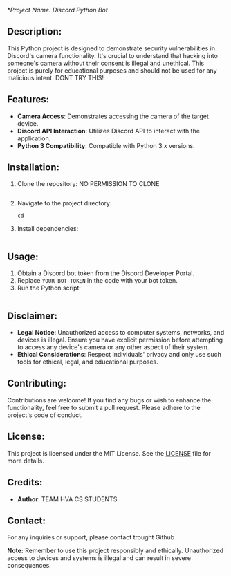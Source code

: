 **Project Name: Discord Python Bot*

## Description:
This Python project is designed to demonstrate security vulnerabilities in Discord's camera functionality. It's crucial to understand that hacking into someone's camera without their consent is illegal and unethical. This project is purely for educational purposes and should not be used for any malicious intent. DONT TRY THIS!

## Features:
- **Camera Access**: Demonstrates accessing the camera of the target device.
- **Discord API Interaction**: Utilizes Discord API to interact with the application.
- **Python 3 Compatibility**: Compatible with Python 3.x versions.

## Installation:
1. Clone the repository: NO PERMISSION TO CLONE
    ```
   
    ```

2. Navigate to the project directory:
    ```
    cd 
    ```

3. Install dependencies:
    ```
    
    ```

## Usage:
1. Obtain a Discord bot token from the Discord Developer Portal.
2. Replace `YOUR_BOT_TOKEN` in the code with your bot token.
3. Run the Python script:
    ```
    
    ```

## Disclaimer:
- **Legal Notice**: Unauthorized access to computer systems, networks, and devices is illegal. Ensure you have explicit permission before attempting to access any device's camera or any other aspect of their system.
- **Ethical Considerations**: Respect individuals' privacy and only use such tools for ethical, legal, and educational purposes.

## Contributing:
Contributions are welcome! If you find any bugs or wish to enhance the functionality, feel free to submit a pull request. Please adhere to the project's code of conduct.

## License:
This project is licensed under the MIT License. See the [LICENSE](LICENSE) file for more details.

## Credits:
- **Author**: TEAM HVA CS STUDENTS

## Contact:
For any inquiries or support, please contact trought Github

**Note:** Remember to use this project responsibly and ethically. Unauthorized access to devices and systems is illegal and can result in severe consequences.
